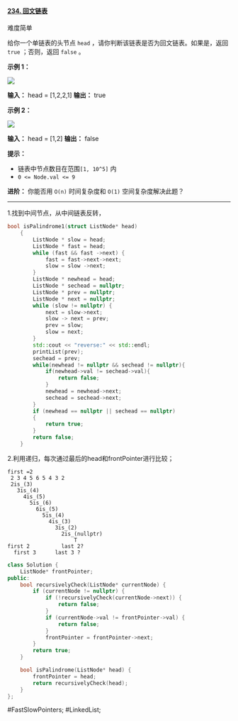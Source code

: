 #### [234. 回文链表](https://leetcode.cn/problems/palindrome-linked-list/)

难度简单

给你一个单链表的头节点 `head` ，请你判断该链表是否为回文链表。如果是，返回 `true` ；否则，返回 `false` 。

**示例 1：**

![](https://assets.leetcode.com/uploads/2021/03/03/pal1linked-list.jpg)

**输入：** head = [1,2,2,1]
**输出：** true

**示例 2：**

![](https://assets.leetcode.com/uploads/2021/03/03/pal2linked-list.jpg)

**输入：** head = [1,2]
**输出：** false

**提示：**

-   链表中节点数目在范围`[1, 10^5]` 内
-   `0 <= Node.val <= 9`

**进阶：** 你能否用 `O(n)` 时间复杂度和 `O(1)` 空间复杂度解决此题？

---- ----

1.找到中间节点，从中间链表反转，
```cpp
bool isPalindrome1(struct ListNode* head)
    {
        ListNode * slow = head;
        ListNode * fast = head;
        while (fast && fast ->next) {
            fast = fast->next->next;
            slow = slow ->next;
        }
        ListNode * newhead = head;
        ListNode * sechead = nullptr;
        ListNode * prev = nullptr;
        ListNode * next = nullptr;
        while (slow != nullptr) {
            next = slow->next;
            slow -> next = prev;
            prev = slow;
            slow = next;
        }
        std::cout << "reverse:" << std::endl;
        printList(prev);
        sechead = prev;
        while(newhead != nullptr && sechead != nullptr){
            if(newhead->val != sechead->val){
                return false;
            }
            newhead = newhead->next;
            sechead = sechead->next;
        }
        if (newhead == nullptr || sechead == nullptr)
        {
            return true;
        }
        return false;
    }
```

2.利用递归，每次通过最后的head和frontPointer进行比较；
```
first =2
 2 3 4 5 6 5 4 3 2
 2is_(3)
   3is_(4)
     4is_(5)
       5is_(6)
         6is_(5)
           5is_(4)
             4is_(3)
               3is_(2)
                 2is_(nullptr)
                     T
first 2          last 2?
  first 3      last 3 ?
```

```cpp
class Solution {
    ListNode* frontPointer;
public:
    bool recursivelyCheck(ListNode* currentNode) {
        if (currentNode != nullptr) {
            if (!recursivelyCheck(currentNode->next)) {
                return false;
            }
            if (currentNode->val != frontPointer->val) {
                return false;
            }
            frontPointer = frontPointer->next;
        }
        return true;
    }

    bool isPalindrome(ListNode* head) {
        frontPointer = head;
        return recursivelyCheck(head);
    }
};
```
#FastSlowPointers; #LinkedList;
